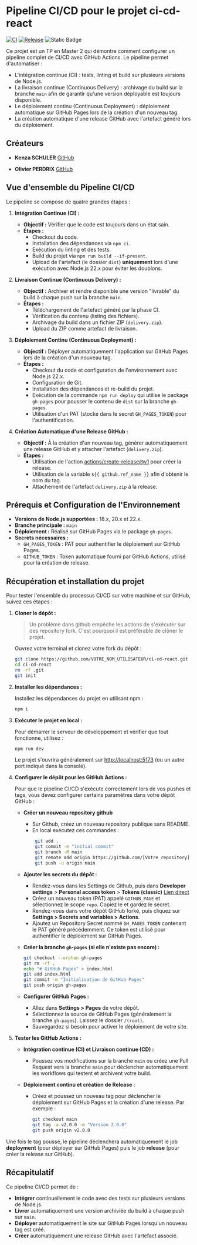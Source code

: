 # Pipeline CI/CD pour le projet ci-cd-react

[![CI](https://img.shields.io/github/actions/workflow/status/operdrix/ci-cd-react/ci-cd.yml?branch=main&style=flat-square)](https://github.com/operdrix/ci-cd-react/actions?query=workflow%3Aci-cd.yml)
[![Release](https://img.shields.io/github/v/release/operdrix/ci-cd-react?style=flat-square)](https://github.com/operdrix/ci-cd-react/releases)
![Static Badge](https://img.shields.io/badge/ESGI-M2%20IW%202025-orange)

Ce projet est un TP en Master 2 qui démontre comment configurer un pipeline complet de CI/CD avec GitHub Actions. Le pipeline permet d'automatiser :

- L'intégration continue (CI) : tests, linting et build sur plusieurs versions de Node.js.
- La livraison continue (Continuous Delivery) : archivage du build sur la branche `main` afin de garantir qu'une version déployable est toujours disponible.
- Le déploiement continu (Continuous Deployment) : déploiement automatique sur GitHub Pages lors de la création d'un nouveau tag.
- La création automatique d'une release GitHub avec l'artefact généré lors du déploiement.

## Créateurs

- **Kenza SCHULER** [GitHub](https://github.com/s-kenza)  

- **Olivier PERDRIX** [GitHub](https://github.com/operdrix)  


## Vue d'ensemble du Pipeline CI/CD

Le pipeline se compose de quatre grandes étapes :

1. **Intégration Continue (CI) :**  
   - **Objectif :** Vérifier que le code est toujours dans un état sain.  
   - **Étapes :**
     - Checkout du code.
     - Installation des dépendances via `npm ci`.
     - Exécution du linting et des tests.
     - Build du projet via `npm run build --if-present`.
     - Upload de l'artefact (le dossier `dist`) **uniquement** lors d'une exécution avec Node.js 22.x pour éviter les doublons.

2. **Livraison Continue (Continuous Delivery) :**  
   - **Objectif :** Archiver et rendre disponible une version "livrable" du build à chaque push sur la branche `main`.
   - **Étapes :**
     - Téléchargement de l'artefact généré par la phase CI.
     - Vérification du contenu (listing des fichiers).
     - Archivage du build dans un fichier ZIP (`delivery.zip`).
     - Upload du ZIP comme artefact de livraison.

3. **Déploiement Continu (Continuous Deployment) :**  
   - **Objectif :** Déployer automatiquement l'application sur GitHub Pages lors de la création d'un nouveau tag.
   - **Étapes :**
     - Checkout du code et configuration de l'environnement avec Node.js 22.x.
     - Configuration de Git.
     - Installation des dépendances et re-build du projet.
     - Exécution de la commande `npm run deploy` qui utilise le package `gh-pages` pour pousser le contenu de `dist` sur la branche `gh-pages`.
     - Utilisation d'un PAT (stocké dans le secret `GH_PAGES_TOKEN`) pour l'authentification.

4. **Création Automatique d'une Release GitHub :**  
   - **Objectif :** À la création d'un nouveau tag, générer automatiquement une release GitHub et y attacher l'artefact (`delivery.zip`).
   - **Étapes :**
     - Utilisation de l'action [actions/create-release@v1](https://github.com/actions/create-release) pour créer la release.
     - Utilisation de la variable `${{ github.ref_name }}` afin d'obtenir le nom du tag.
     - Attachement de l'artefact `delivery.zip` à la release.

## Prérequis et Configuration de l'Environnement

- **Versions de Node.js supportées :** 18.x, 20.x et 22.x.
- **Branche principale :** `main`
- **Déploiement :** Réalisé sur GitHub Pages via le package `gh-pages`.
- **Secrets nécessaires :**
  - `GH_PAGES_TOKEN` : PAT pour authentifier le déploiement sur GitHub Pages.
  - `GITHUB_TOKEN` : Token automatique fourni par GitHub Actions, utilisé pour la création de release.

## Récupération et installation du projet

Pour tester l'ensemble du processus CI/CD sur votre machine et sur GitHub, suivez ces étapes :

1. **Cloner le dépôt :**
  
   > Un problème dans github empêche les actions de s'exécuter sur des repository fork. 
   > C'est pourquoi il est préférable de clôner le projet.

   Ouvrez votre terminal et clonez votre fork du dépôt :

   ```bash
   git clone https://github.com/VOTRE_NOM_UTILISATEUR/ci-cd-react.git
   cd ci-cd-react
   rm -rf .git
   git init
   ```

2. **Installer les dépendances :**

   Installez les dépendances du projet en utilisant npm :

   ```bash
   npm i
   ```
   
3. **Exécuter le projet en local :**

   Pour démarrer le serveur de développement et vérifier que tout fonctionne, utilisez :

   ```bash
   npm run dev
   ```

   Le projet s'ouvrira généralement sur [http://localhost:5173](http://localhost:5173) (ou un autre port indiqué dans la console).

4. **Configurer le dépôt pour les GitHub Actions :**

   Pour que le pipeline CI/CD s'exécute correctement lors de vos pushes et tags, vous devez configurer certains paramètres dans votre dépôt GitHub :
   - **Créer un nouveau repository github**
     - Sur Github, créez un nouveau repository publique sans README.
     - En local exécutez ces commandes :
       ```bash
        git add .
        git commit -m "initial commit"
        git branch -M main
        git remote add origin https://github.com/[Votre repository]
        git push -u origin main
       ```

   - **Ajouter les secrets du dépôt :**
     - Rendez-vous dans les Settings de Github, puis dans **Developer settings** > **Personal access token** > **Tokens (classic)** [Lien direct](https://github.com/settings/tokens)
     - Créez un nouveau token (PAT) appelé `GITHUB_PAGE` et sélectionnez le scope `repo`. Copiez le et gardez le secret. 
     - Rendez-vous dans votre dépôt GitHub forké, puis cliquez sur **Settings > Secrets and variables > Actions**.
     - Ajoutez un Repository Secret nommé `GH_PAGES_TOKEN` contenant le PAT généré précédemment. Ce token est utilisé pour authentifier le déploiement sur GitHub Pages.
   
   - **Créer la branche `gh-pages` (si elle n'existe pas encore) :**
     ```bash
     git checkout --orphan gh-pages
     git rm -rf .
     echo "# GitHub Pages" > index.html
     git add index.html
     git commit -m "Initialisation de GitHub Pages"
     git push origin gh-pages
     ```

   - **Configurer GitHub Pages :**
     - Allez dans **Settings > Pages** de votre dépôt.
     - Sélectionnez la source de GitHub Pages (généralement la branche `gh-pages`). Laissez le dossier `/(root)`.
     - Sauvegardez si besoin pour activer le déploiement de votre site.

5. **Tester les GitHub Actions :**

   - **Intégration continue (CI) et Livraison continue (CD) :**
     - Poussez vos modifications sur la branche `main` ou créez une Pull Request vers la branche `main` pour déclencher automatiquement les workflows qui testent et archivent votre build.
   
   - **Déploiement continu et création de Release :**
     - Créez et poussez un nouveau tag pour déclencher le déploiement sur GitHub Pages et la création d'une release. Par exemple :
       ```bash
       git checkout main
       git tag -a v2.0.0 -m "Version 2.0.0"
       git push origin v2.0.0
       ```
  Une fois le tag poussé, le pipeline déclenchera automatiquement le job **deployment** (pour déployer sur GitHub Pages) puis le job **release** (pour créer la release sur GitHub).
   
## Récapitulatif

Ce pipeline CI/CD permet de :

- **Intégrer** continuellement le code avec des tests sur plusieurs versions de Node.js.
- **Livrer** automatiquement une version archiviée du build à chaque push sur `main`.
- **Déployer** automatiquement le site sur GitHub Pages lorsqu'un nouveau tag est créé.
- **Créer** automatiquement une release GitHub avec l'artefact associé.

